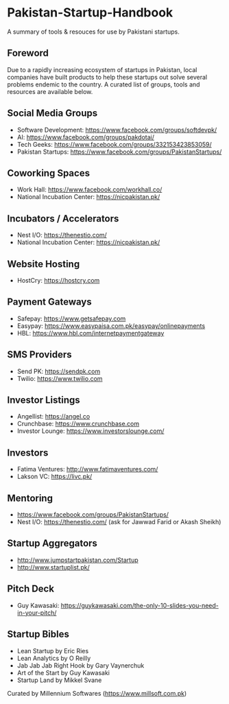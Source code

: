 # Pakistan-Startup-Handbook
A summary of tools & resouces for use by Pakistani startups.

## Foreword
Due to a rapidly increasing ecosystem of startups in Pakistan, local companies have built products to help these startups out solve several problems endemic to the country. A curated list of groups, tools and resources are available below.

## Social Media Groups
- Software Development: https://www.facebook.com/groups/softdevpk/
- AI: https://www.facebook.com/groups/pakdotai/
- Tech Geeks: https://www.facebook.com/groups/332153423853059/
- Pakistan Startups: https://www.facebook.com/groups/PakistanStartups/

## Coworking Spaces
- Work Hall: https://www.facebook.com/workhall.co/
- National Incubation Center: https://nicpakistan.pk/

## Incubators / Accelerators
- Nest I/O: https://thenestio.com/
- National Incubation Center: https://nicpakistan.pk/

## Website Hosting
- HostCry: https://hostcry.com

## Payment Gateways
- Safepay: https://www.getsafepay.com
- Easypay: https://www.easypaisa.com.pk/easypay/onlinepayments
- HBL: https://www.hbl.com/internetpaymentgateway

## SMS Providers
- Send PK: https://sendpk.com
- Twilio: https://www.twilio.com

## Investor Listings
- Angellist: https://angel.co
- Crunchbase: https://www.crunchbase.com
- Investor Lounge: https://www.investorslounge.com/

## Investors
- Fatima Ventures: http://www.fatimaventures.com/
- Lakson VC: https://livc.pk/

## Mentoring
- https://www.facebook.com/groups/PakistanStartups/
- Nest I/O: https://thenestio.com/ (ask for Jawwad Farid or Akash Sheikh)

## Startup Aggregators
- http://www.jumpstartpakistan.com/Startup
- http://www.startuplist.pk/

## Pitch Deck
- Guy Kawasaki: https://guykawasaki.com/the-only-10-slides-you-need-in-your-pitch/

## Startup Bibles
- Lean Startup by Eric Ries
- Lean Analytics by O Reilly
- Jab Jab Jab Right Hook by Gary Vaynerchuk
- Art of the Start by Guy Kawasaki
- Startup Land by Mikkel Svane

Curated by Millennium Softwares (https://www.millsoft.com.pk)
